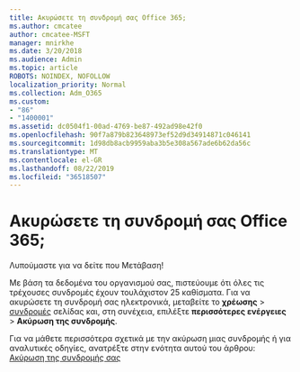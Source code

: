 ```yaml
---
title: Ακυρώσετε τη συνδρομή σας Office 365;
ms.author: cmcatee
author: cmcatee-MSFT
manager: mnirkhe
ms.date: 3/20/2018
ms.audience: Admin
ms.topic: article
ROBOTS: NOINDEX, NOFOLLOW
localization_priority: Normal
ms.collection: Adm_O365
ms.custom:
- "86"
- "1400001"
ms.assetid: dc0504f1-00ad-4769-be87-492ad98e42f0
ms.openlocfilehash: 90f7a879b823648973ef52d9d34914871c046141
ms.sourcegitcommit: 1d98db8acb9959aba3b5e308a567ade6b62da56c
ms.translationtype: MT
ms.contentlocale: el-GR
ms.lasthandoff: 08/22/2019
ms.locfileid: "36518507"
---
```

# <a name="canceling-your-office-365-subscription"></a>Ακυρώσετε τη συνδρομή σας Office 365;

Λυπούμαστε για να δείτε που Μετάβαση!
  
Με βάση τα δεδομένα του οργανισμού σας, πιστεύουμε ότι όλες τις τρέχουσες συνδρομές έχουν τουλάχιστον 25 καθίσματα. Για να ακυρώσετε τη συνδρομή σας ηλεκτρονικά, μεταβείτε το **χρέωσης** \> [συνδρομές](https://go.microsoft.com/fwlink/p/?linkid=842054) σελίδας και, στη συνέχεια, επιλέξτε **περισσότερες ενέργειες** \> **Ακύρωση της συνδρομής**.
  
Για να μάθετε περισσότερα σχετικά με την ακύρωση μιας συνδρομής ή για αναλυτικές οδηγίες, ανατρέξτε στην ενότητα αυτού του άρθρου: [Ακύρωση της συνδρομής σας](https://docs.microsoft.com/office365/admin/subscriptions-and-billing/cancel-your-subscription)